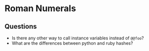 # Roman Numerals

## Questions
* Is there any other way to call instance variables instead of `@@foo`?
* What are the differences between python and ruby hashes?
